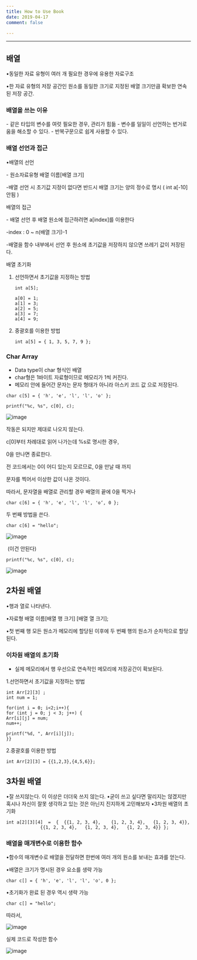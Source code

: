 ```yaml
---
title: How to Use Book
date: 2019-04-17
comment: false

---
```


----
## 배열

•동일한 자료 유형이 여러 개 필요한 경우에 유용한 자료구조

•한 자료 유형의 저장 공간인 원소를 동일한 크기로 지정된 배열 크기만큼 확보한 연속된 저장 공간.



### 배열을 쓰는 이유

 \- 같은 타입의 변수를 여럿 필요한 경우, 관리가 힘듦
 \- 변수를 일일이 선언하는 번거로움을 해소할 수 있다.
 \- 반복구문으로 쉽게 사용할 수 있다.



### 배열 선언과 접근

•배열의 선언

\- 원소자료유형 배열 이름[배열 크기]

-배열 선언 시 초기값 지정이 없다면 반드시 배열 크기는 양의 정수로 명시 ( int a[-10] 안됨 )



배열의 접근

\- 배열 선언 후 배열 원소에 접근하려면 a[index]를 이용한다

-index : 0 ~ n(배열 크기)-1

-배열을 함수 내부에서 선언 후 원소에 초기값을 저장하지 않으면 쓰레기 값이 저장된다.



배열 초기화

1. 선언하면서 초기값을 지정하는 방법

   ```{.}
   int a[5];
   
   a[0] = 1;
   a[1] = 3;
   a[2] = 5;
   a[3] = 7;
   a[4] = 9;
   ```

   

2. 중괄호를 이용한 방법

   ```{.c}
   int a[5] = { 1, 3, 5, 7, 9 };
   ```

   



### Char Array

- Data type이 char 형식인 배열
- char형은 1바이트 자료형이므로 메모리가 1씩 커진다.
- 메모리 안에 들어간 문자는 문자 형태가 아니라  아스키 코드 값 으로 저장된다.

```{.c}
char c[5] = { 'h', 'e', 'l', 'l', 'o' };

printf("%c, %s", c[0], c);
```

![image](https://user-images.githubusercontent.com/26815767/56269733-4c1f7d00-612f-11e9-9608-2ad8514a5a03.png)

작동은 되지만 제대로 나오지 않는다.



c[0]부터 차례대로 읽어 나가는데 %s로 명시한 경우,

0을 만나면 종료한다.

전 코드에서는 0이 어디 있는지 모르므로, 0을 만날 때 까지

문자를 찍어서 이상한 값이 나온 것이다.

따라서, 문자열을 배열로 관리할 경우 배열의 끝에 0을 찍거나

```{.c}
char c[6] = { 'h', 'e', 'l', 'l', 'o‘, 0 };
```

두 번째 방법을 쓴다.

```{.c}
char c[6] = "hello";
```





![image](https://user-images.githubusercontent.com/26815767/56269795-75d8a400-612f-11e9-8679-4f0eb8ffce95.png)

​									(이건 안된다)

```{.c}
printf("%c, %s", c[0], c);
```

![image](https://user-images.githubusercontent.com/26815767/56269792-740ee080-612f-11e9-87b7-bc0521e0497a.png)

## 2차원 배열

•행과 열로 나타낸다.

•자료형 배열 이름[배열 행 크기] [배열 열 크기];

•첫 번째 행 모든 원소가 메모리에 할당된 이후에 두 번째 행의 원소가 순차적으로 할당된다.



### 이차원 배열의 초기화

- 실제 메모리에서 행 우선으로 연속적인 메모리에 저장공간이 확보된다.

  

1.선언하면서 초기값을 지정하는 방법

```{.c}
int Arr[2][3] ;
int num = 1;

for(int i = 0; i<2;i++){
for (int j = 0; j < 3; j++) {
Arr[i][j] = num;
num++;

printf("%d, ", Arr[i][j]); 
}}
```



2.중괄호를 이용한 방법

```{.c}
int Arr[2][3] = {{1,2,3},{4,5,6}};
```



## 3차원 배열

•잘 쓰지않는다. 이 이상은 더더욱 쓰지 않는다.
•굳이 쓰고 싶다면 말리지는 않겠지만 혹시나 자신이 잘못 생각하고 있는 것은 아닌지 진지하게 고민해보자
•3차원 배열의 초기화 

```{.c}
int a[2][3][4]  =  {  {{1, 2, 3, 4},    {1, 2, 3, 4},   {1, 2, 3, 4}}, 
			 {{1, 2, 3, 4},   {1, 2, 3, 4},   {1, 2, 3, 4}} };
```



### 배열을 매개변수로 이용한 함수

•함수의 매개변수로 배열을 전달하면 한번에 여러 개의 원소를 보내는 효과를 얻는다.

•배열은 크기가 명시된 경우 요소를 생략 가능 

```{.c}
char c[] = { 'h', 'e', 'l', 'l', 'o', 0 };
```



•초기화가 완료 된 경우 역시 생략 가능

```{.c}
char c[] = "hello"; 
```

따라서, 

![image](https://user-images.githubusercontent.com/26815767/56270009-1d55d680-6130-11e9-98c7-37155e94854b.png)

실제 코드로 작성한 함수

![image](https://user-images.githubusercontent.com/26815767/56270046-32326a00-6130-11e9-8aac-a5785c0322be.png)



